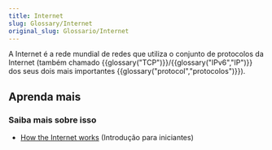 ```yaml
---
title: Internet
slug: Glossary/Internet
original_slug: Glossario/Internet
---
```


A Internet é a rede mundial de redes que utiliza o conjunto de protocolos da Internet (também chamado {{glossary("TCP")}}/{{glossary("IPv6","IP")}} dos seus dois mais importantes {{glossary("protocol","protocolos")}}).

## Aprenda mais

### Saiba mais sobre isso

- [How the Internet works](/en-US/Learn/How_the_Internet_works) (Introdução para iniciantes)
